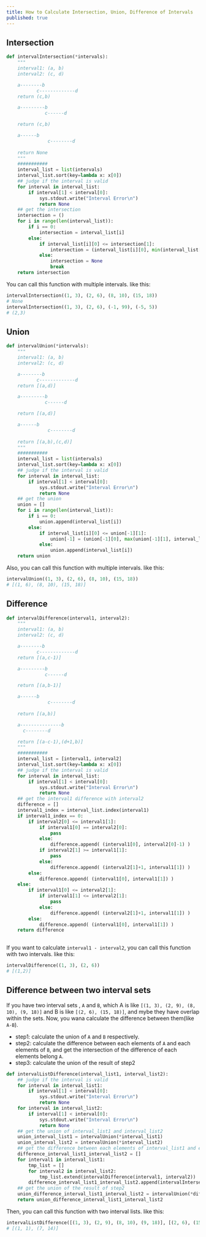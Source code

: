 ```yaml
---
title: How to Calculate Intersection, Union, Difference of Intervals
published: true
---
```


## [](#header-1)Intersection
```python
def intervalIntersection(*intervals):
    """
    interval1: (a, b)
    interval2: (c, d)

    a--------b
           c-------------d
    return (c,b)

    a---------b
              c------d

    return (c,b)

    a------b
               c--------d
    
    return None
    """
    ###########
    interval_list = list(intervals)
    interval_list.sort(key=lambda x: x[0])
    ## judge if the interval is valid
    for interval in interval_list:
        if interval[1] < interval[0]:
            sys.stdout.write("Interval Error\n")
            return None
    ## get the intersection
    intersection = ()
    for i in range(len(interval_list)):
        if i == 0:
            intersection = interval_list[i]
        else:
            if interval_list[i][0] <= intersection[1]:
                intersection = (interval_list[i][0], min(interval_list[i][1], intersection[1]))
            else:
                intersection = None
                break
    return intersection

```
You can call this function with multiple intervals. like this: 
```python
intervalIntersection((1, 3), (2, 6), (8, 10), (15, 18))
# None
intervalIntersection((1, 3), (2, 6), (-1, 99), (-5, 5))
# (2,3)
```

## [](#header-2)Union
```python
def intervalUnion(*intervals):
    """
    interval1: (a, b)
    interval2: (c, d)

    a--------b
           c-------------d
    return [(a,d)]

    a---------b
              c------d

    return [(a,d)]

    a------b
               c--------d
    
    return [(a,b),(c,d)]
    """
    ###########
    interval_list = list(intervals)
    interval_list.sort(key=lambda x: x[0])
    ## judge if the interval is valid
    for interval in interval_list:
        if interval[1] < interval[0]:
            sys.stdout.write("Interval Error\n")
            return None
    ## get the union
    union = []
    for i in range(len(interval_list)):
        if i == 0:
            union.append(interval_list[i])
        else:
            if interval_list[i][0] <= union[-1][1]:
                union[-1] = (union[-1][0], max(union[-1][1], interval_list[i][1]))
            else:
                union.append(interval_list[i])
    return union

```

Also, you can call this function with multiple intervals. like this: 
```python
intervalUnion((1, 3), (2, 6), (8, 10), (15, 18))
# [(1, 6), (8, 10), (15, 18)]
```

## [](#header-3)Difference

```python
def intervalDifference(interval1, interval2):
    """
    interval1: (a, b)
    interval2: (c, d)

    a--------b
           c-------------d
    return [(a,c-1)]

    a---------b
              c------d

    return [(a,b-1)]

    a------b
               c--------d
    
    return [(a,b)]

    a---------------b
      c--------d

    return [(a-c-1),(d+1,b)]
    """
    ###########
    interval_list = [interval1, interval2]
    interval_list.sort(key=lambda x: x[0])
    ## judge if the interval is valid
    for interval in interval_list:
        if interval[1] < interval[0]:
            sys.stdout.write("Interval Error\n")
            return None
    ## get the interval1 difference with interval2
    difference = []
    interval1_index = interval_list.index(interval1)
    if interval1_index == 0:
        if interval2[0] <= interval1[1]:
            if interval1[0] == interval2[0]:
                pass
            else:
                difference.append( (interval1[0], interval2[0]-1) )
            if interval2[1] >= interval1[1]:
                pass
            else:
                difference.append( (interval2[1]+1, interval1[1]) )
        else:
            difference.append( (interval1[0], interval1[1]) )
    else:
        if interval1[0] <= interval2[1]:
            if interval1[1] <= interval2[1]:
                pass
            else:
                difference.append( (interval2[1]+1, interval1[1]) )
        else:
            difference.append( (interval1[0], interval1[1]) )    
    return difference
    
```
If you want to calculate `interval1 - interval2`, you can call this function with two intervals. like this: 
```python
intervalDifference((1, 3), (2, 6))
# [(1,2)]
```

## [](#header-4)Difference between two interval sets

If you have two interval sets , `A` and `B`, which A is like `[(1, 3), (2, 9), (8, 10), (9, 18)]` and B is like `[(2, 6), (15, 18)]`, and mybe they have overlap within the sets. 
Now, you wana calculate the difference between them(like `A-B`).

* step1: calculate the union of `A` and `B` respectively.
* step2: calculate the difference between each elements of `A` and each elements of `B`, and get the intersection of the difference of each elements belong  `A`.
* step3: calculate the union of the result of step2

```python
def intervalListDifference(interval_list1, interval_list2):
    ## judge if the interval is valid
    for interval in interval_list1:
        if interval[1] < interval[0]:
            sys.stdout.write("Interval Error\n")
            return None
    for interval in interval_list2:
        if interval[1] < interval[0]:
            sys.stdout.write("Interval Error\n")
            return None
    ## get the union of interval_list1 and interval_list2
    union_interval_list1 = intervalUnion(*interval_list1)
    union_interval_list2 = intervalUnion(*interval_list2)
    ## get the difference between each elements of interval_list1 and each elements of interval_list2
    difference_interval_list1_interval_list2 = []
    for interval1 in interval_list1:
        tmp_list = []
        for interval2 in interval_list2:
            tmp_list.extend(intervalDifference(interval1, interval2))
        difference_interval_list1_interval_list2.append(intervalIntersection(*tmp_list))
    ## get the union of the result of step2
    union_difference_interval_list1_interval_list2 = intervalUnion(*difference_interval_list1_interval_list2)
    return union_difference_interval_list1_interval_list2

```
Then, you can call this function with two interval lists. like this: 
```python
intervalListDifference([(1, 3), (2, 9), (8, 10), (9, 18)], [(2, 6), (15, 18)])
# [(1, 1), (7, 14)]
```

